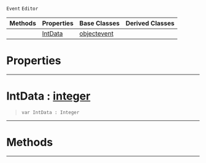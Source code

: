  `Event` `Editor`



|Methods|Properties|Base Classes|Derived Classes|
|---|---|---|---|
| |[ IntData](https://github.com/ArendDanielek/ZeroDocsTest/blob/master/code_reference/class_reference/rotationbasisgizmoinitializationevent.markdown#intdata-zero-engine-docu)|[objectevent](https://github.com/ArendDanielek/ZeroDocsTest/blob/master/code_reference/class_reference/objectevent.markdown)| |


 #  Properties


---  
 #  IntData : [integer](https://github.com/ArendDanielek/ZeroDocsTest/blob/master/code_reference/zilch_base_types/integer.markdown)

> 
> ``` lang=cpp, name=Zilch
> var IntData : Integer


---  
 #  Methods


---  
 
  
  
  
  
  
  
  

 